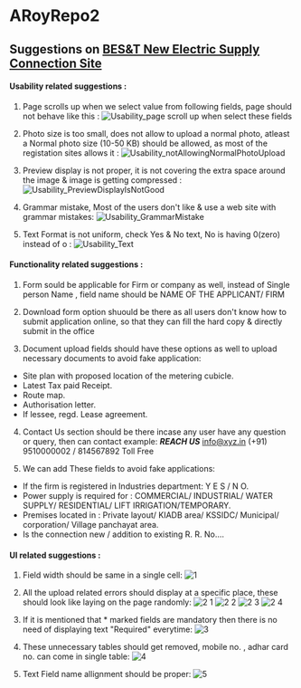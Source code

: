 # ARoyRepo2

## Suggestions on [BES&T New Electric Supply Connection Site](https://www.bestundertaking.net/NewConnection.aspx)

#### Usability related suggestions :
1. Page scrolls up when we select value from following fields, page should not behave like this :
![Usability_page scroll up when select these fields](https://user-images.githubusercontent.com/78211007/106360003-2aab7780-633c-11eb-88c4-234d1cc343e0.JPG)

2. Photo size is too small, does not allow to upload a normal photo, atleast a Normal photo size (10-50 KB) should be allowed, as most of the registation sites allows it :
![Usability_notAllowingNormalPhotoUpload](https://user-images.githubusercontent.com/78211007/106360054-6fcfa980-633c-11eb-8ec7-37f468134610.JPG)

3. Preview display is not proper, it is not covering the extra space around the image & image is getting compressed :
![Usability_PreviewDisplayIsNotGood](https://user-images.githubusercontent.com/78211007/106360388-2aac7700-633e-11eb-80d9-fb0404167eee.JPG)

4. Grammar mistake, Most of the users don't like & use a web site with grammar mistakes:
![Usability_GrammarMistake](https://user-images.githubusercontent.com/78211007/106389023-24360200-6407-11eb-9006-5fe457190130.JPG)

5. Text Format is not uniform, check Yes & No text, No is having 0(zero) instead of o :
![Usability_Text](https://user-images.githubusercontent.com/78211007/106389104-af16fc80-6407-11eb-9d65-f9d41ea4d466.JPG)

#### Functionality related suggestions :

1. Form sould be applicable for Firm or company as well, instead of Single person Name , field name should be NAME OF THE APPLICANT/ FIRM

2. Download form option shuould be there as all users don't know how to submit application online, so that they can fill the hard copy & directly submit in the office 

3. Document upload fields should have these options as well to upload necessary documents to avoid fake application:
- Site plan with proposed location of the metering cubicle.
- Latest Tax paid Receipt.
- Route map.
- Authorisation letter.
- If lessee, regd. Lease agreement.

4. Contact Us section should be there incase any user have any question or query, then can contact
example:
***REACH US***
info@xyz.in
(+91) 9510000002 / 814567892 Toll Free

5. We can add These fields to avoid fake applications:
- If the firm is registered in Industries department: Y E S / N O.
- Power supply is required for : COMMERCIAL/ INDUSTRIAL/ WATER SUPPLY/ RESIDENTIAL/ LIFT IRRIGATION/TEMPORARY.
- Premises located in : Private layout/ KIADB area/ KSSIDC/ Municipal/ corporation/ Village panchayat area.
- Is the connection new / addition to existing R. R. No.…


#### UI related suggestions :

1. Field width should be same in a single cell:
![1](https://user-images.githubusercontent.com/78211007/106429215-28f2c880-6490-11eb-9b03-41e2b2fce38b.JPG)

2. All the upload related errors should display at a specific place, these should look like laying on the page randomly: 
![2 1](https://user-images.githubusercontent.com/78211007/106429606-ac141e80-6490-11eb-9e6e-98834ca9ad55.JPG)
![2 2](https://user-images.githubusercontent.com/78211007/106429628-b46c5980-6490-11eb-9e3d-7794fbd6609e.JPG)
![2 3](https://user-images.githubusercontent.com/78211007/106429648-bafad100-6490-11eb-857e-8caf6d1e1208.JPG)
![2 4](https://user-images.githubusercontent.com/78211007/106429659-bfbf8500-6490-11eb-970c-579356123105.JPG)

3. If it is mentioned that * marked fields are mandatory then there is no need of displaying text "Required" everytime:
![3](https://user-images.githubusercontent.com/78211007/106429731-d82f9f80-6490-11eb-8b30-4ae3779084c8.JPG)

4. These unnecessary tables should get removed, mobile no. , adhar card no. can come in single table: 
![4](https://user-images.githubusercontent.com/78211007/106429750-e1207100-6490-11eb-8429-b55c3453579c.JPG)

5. Text Field name allignment should be proper:
![5](https://user-images.githubusercontent.com/78211007/106429797-f09fba00-6490-11eb-8d5b-504a49ece872.JPG)

